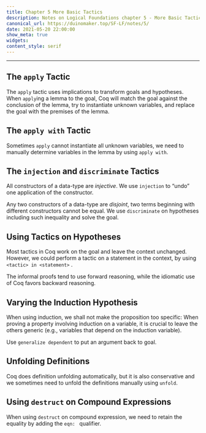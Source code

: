 ```yaml
---
title: Chapter 5 More Basic Tactics
description: Notes on Logical Foundations chapter 5 - More Basic Tactics
canonical_url: https://duinomaker.top/SF-LF/notes/5/
date: 2021-05-20 22:00:00
show_meta: true
widgets:
content_style: serif
---
```


---

## The `apply` Tactic

The `apply` tactic uses implications to transform goals and hypotheses. When `apply`ing a lemma to the goal, Coq will match the goal against the conclusion of the lemma, try to instantiate unknown variables, and replace the goal with the premises of the lemma.

## The `apply with` Tactic

Sometimes `apply` cannot instantiate all unknown variables, we need to manually determine variables in the lemma by using `apply with`.

## The `injection` and `discriminate` Tactics

All constructors of a data-type are _injective_. We use `injection` to “undo” one application of the constructor.

Any two constructors of a data-type are _disjoint_, two terms beginning with different constructors cannot be equal. We use `discriminate` on hypotheses including such inequality and solve the goal.

## Using Tactics on Hypotheses

Most tactics in Coq work on the goal and leave the context unchanged. However, we could perform a tactic on a statement in the context, by using `<tactic> in <statement>` .

The informal proofs tend to use forward reasoning, while the idiomatic use of Coq favors backward reasoning.

## Varying the Induction Hypothesis

When using induction, we shall not make the proposition too specific: When proving a property involving induction on a variable, it is crucial to leave the others generic (e.g., variables that depend on the induction variable).

Use `generalize dependent` to put an argument back to goal.

## Unfolding Definitions

Coq does definition unfolding  automatically, but it is also conservative and we sometimes need to unfold the definitions manually using `unfold`.

## Using `destruct` on Compound Expressions

When using `destruct` on compound expression, we need to retain the equality by adding the `eqn: ` qualifier.